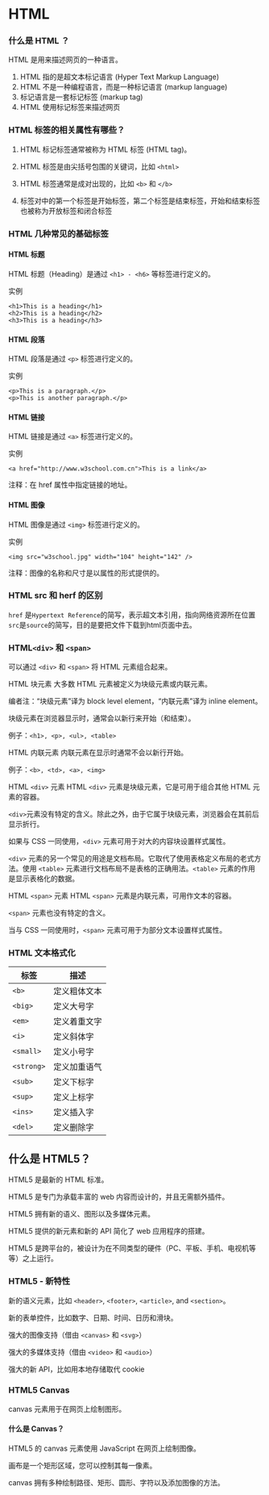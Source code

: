 HTML
======
### 什么是 HTML ？
HTML 是用来描述网页的一种语言。

1. HTML 指的是超文本标记语言 (Hyper Text Markup Language)
2. HTML 不是一种编程语言，而是一种标记语言 (markup language)
3. 标记语言是一套标记标签 (markup tag)
4. HTML 使用标记标签来描述网页  

### HTML 标签的相关属性有哪些？

1. HTML 标记标签通常被称为 HTML 标签 (HTML tag)。

2. HTML 标签是由尖括号包围的关键词，比如 `<html>`
3. HTML 标签通常是成对出现的，比如 `<b>` 和 `</b>`
4. 标签对中的第一个标签是开始标签，第二个标签是结束标签，开始和结束标签也被称为开放标签和闭合标签

### HTML 几种常见的基础标签

#### HTML 标题
HTML 标题（Heading）是通过 `<h1> - <h6>` 等标签进行定义的。

实例
```
<h1>This is a heading</h1>
<h2>This is a heading</h2>
<h3>This is a heading</h3>
```

#### HTML 段落
HTML 段落是通过 `<p>` 标签进行定义的。

实例
```
<p>This is a paragraph.</p>
<p>This is another paragraph.</p>
```

#### HTML 链接
HTML 链接是通过 `<a>` 标签进行定义的。

实例
```
<a href="http://www.w3school.com.cn">This is a link</a>
```

注释：在 href 属性中指定链接的地址。


#### HTML 图像
HTML 图像是通过 `<img>` 标签进行定义的。

实例
```
<img src="w3school.jpg" width="104" height="142" />
```

注释：图像的名称和尺寸是以属性的形式提供的。
### HTML src 和 herf 的区别
`href` 是`Hypertext Reference`的简写，表示超文本引用，指向网络资源所在位置
`src`是`source`的简写，目的是要把文件下载到html页面中去。
### HTML`<div>` 和 `<span>`

可以通过 `<div>` 和 `<span>` 将 HTML 元素组合起来。

HTML 块元素
大多数 HTML 元素被定义为块级元素或内联元素。

编者注：“块级元素”译为 block level element，“内联元素”译为 inline element。

块级元素在浏览器显示时，通常会以新行来开始（和结束）。

例子：`<h1>, <p>, <ul>, <table>`

HTML 内联元素
内联元素在显示时通常不会以新行开始。

例子：`<b>, <td>, <a>, <img>`

HTML `<div>` 元素
HTML `<div>` 元素是块级元素，它是可用于组合其他 HTML 元素的容器。

`<div>`元素没有特定的含义。除此之外，由于它属于块级元素，浏览器会在其前后显示折行。

如果与 CSS 一同使用，`<div>` 元素可用于对大的内容块设置样式属性。

`<div>` 元素的另一个常见的用途是文档布局。它取代了使用表格定义布局的老式方法。使用 `<table>` 元素进行文档布局不是表格的正确用法。`<table>` 元素的作用是显示表格化的数据。

HTML `<span>` 元素
HTML `<span>` 元素是内联元素，可用作文本的容器。

`<span>` 元素也没有特定的含义。

当与 CSS 一同使用时，`<span>` 元素可用于为部分文本设置样式属性。

### HTML 文本格式化

|标签	|描述|
|---|---|
|`<b>`	|定义粗体文本|
|`<big>`	|定义大号字|
|`<em>`	|定义着重文字|
|`<i>`	|定义斜体字|
|`<small>`|	定义小号字|
|`<strong>`|	定义加重语气|
|`<sub>`	|定义下标字|
|`<sup>`	|定义上标字|
|`<ins>`	|定义插入字|
|`<del>`	|定义删除字|

## 什么是 HTML5？
HTML5 是最新的 HTML 标准。

HTML5 是专门为承载丰富的 web 内容而设计的，并且无需额外插件。

HTML5 拥有新的语义、图形以及多媒体元素。

HTML5 提供的新元素和新的 API 简化了 web 应用程序的搭建。

HTML5 是跨平台的，被设计为在不同类型的硬件（PC、平板、手机、电视机等等）之上运行。

### HTML5 - 新特性

新的语义元素，比如 `<header>`, `<footer>`, `<article>`, and `<section>`。

新的表单控件，比如数字、日期、时间、日历和滑块。

强大的图像支持（借由 `<canvas>` 和 `<svg>`）

强大的多媒体支持（借由 `<video>` 和 `<audio>`）

强大的新 API，比如用本地存储取代 cookie

### HTML5 Canvas

canvas 元素用于在网页上绘制图形。

#### 什么是 Canvas？
HTML5 的 canvas 元素使用 JavaScript 在网页上绘制图像。

画布是一个矩形区域，您可以控制其每一像素。

canvas 拥有多种绘制路径、矩形、圆形、字符以及添加图像的方法。